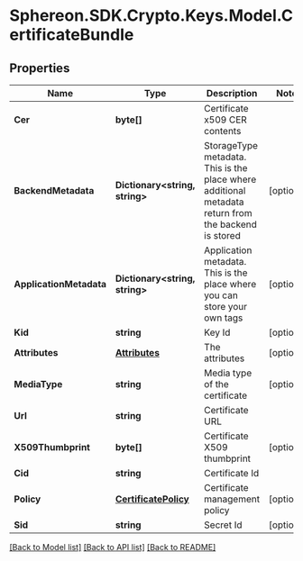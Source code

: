 # Sphereon.SDK.Crypto.Keys.Model.CertificateBundle
## Properties

Name | Type | Description | Notes
------------ | ------------- | ------------- | -------------
**Cer** | **byte[]** | Certificate x509 CER contents | 
**BackendMetadata** | **Dictionary&lt;string, string&gt;** | StorageType metadata. This is the place where additional metadata return from the backend is stored | [optional] 
**ApplicationMetadata** | **Dictionary&lt;string, string&gt;** | Application metadata. This is the place where you can store your own tags | [optional] 
**Kid** | **string** | Key Id | [optional] 
**Attributes** | [**Attributes**](Attributes.md) | The attributes | [optional] 
**MediaType** | **string** | Media type of the certificate | [optional] 
**Url** | **string** | Certificate URL | 
**X509Thumbprint** | **byte[]** | Certificate X509 thumbprint | [optional] 
**Cid** | **string** | Certificate Id | 
**Policy** | [**CertificatePolicy**](CertificatePolicy.md) | Certificate management policy | [optional] 
**Sid** | **string** | Secret Id | [optional] 

[[Back to Model list]](../README.md#documentation-for-models) [[Back to API list]](../README.md#documentation-for-api-endpoints) [[Back to README]](../README.md)


